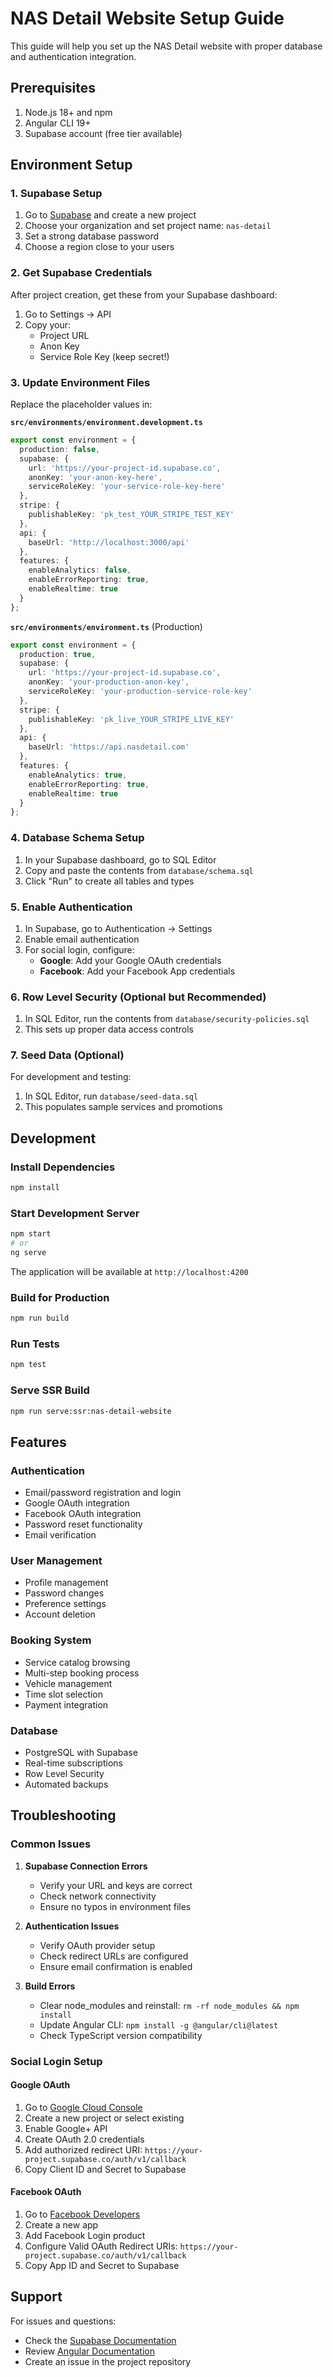 # NAS Detail Website Setup Guide

This guide will help you set up the NAS Detail website with proper database and authentication integration.

## Prerequisites

1. Node.js 18+ and npm
2. Angular CLI 19+
3. Supabase account (free tier available)

## Environment Setup

### 1. Supabase Setup

1. Go to [Supabase](https://supabase.com) and create a new project
2. Choose your organization and set project name: `nas-detail`
3. Set a strong database password
4. Choose a region close to your users

### 2. Get Supabase Credentials

After project creation, get these from your Supabase dashboard:

1. Go to Settings → API
2. Copy your:
   - Project URL
   - Anon Key
   - Service Role Key (keep secret!)

### 3. Update Environment Files

Replace the placeholder values in:

**`src/environments/environment.development.ts`**

```typescript
export const environment = {
  production: false,
  supabase: {
    url: 'https://your-project-id.supabase.co',
    anonKey: 'your-anon-key-here',
    serviceRoleKey: 'your-service-role-key-here'
  },
  stripe: {
    publishableKey: 'pk_test_YOUR_STRIPE_TEST_KEY'
  },
  api: {
    baseUrl: 'http://localhost:3000/api'
  },
  features: {
    enableAnalytics: false,
    enableErrorReporting: true,
    enableRealtime: true
  }
};
```

**`src/environments/environment.ts`** (Production)

```typescript
export const environment = {
  production: true,
  supabase: {
    url: 'https://your-project-id.supabase.co',
    anonKey: 'your-production-anon-key',
    serviceRoleKey: 'your-production-service-role-key'
  },
  stripe: {
    publishableKey: 'pk_live_YOUR_STRIPE_LIVE_KEY'
  },
  api: {
    baseUrl: 'https://api.nasdetail.com'
  },
  features: {
    enableAnalytics: true,
    enableErrorReporting: true,
    enableRealtime: true
  }
};
```

### 4. Database Schema Setup

1. In your Supabase dashboard, go to SQL Editor
2. Copy and paste the contents from `database/schema.sql`
3. Click "Run" to create all tables and types

### 5. Enable Authentication

1. In Supabase, go to Authentication → Settings
2. Enable email authentication
3. For social login, configure:
   - **Google**: Add your Google OAuth credentials
   - **Facebook**: Add your Facebook App credentials

### 6. Row Level Security (Optional but Recommended)

1. In SQL Editor, run the contents from `database/security-policies.sql`
2. This sets up proper data access controls

### 7. Seed Data (Optional)

For development and testing:

1. In SQL Editor, run `database/seed-data.sql`
2. This populates sample services and promotions

## Development

### Install Dependencies

```bash
npm install
```

### Start Development Server

```bash
npm start
# or
ng serve
```

The application will be available at `http://localhost:4200`

### Build for Production

```bash
npm run build
```

### Run Tests

```bash
npm test
```

### Serve SSR Build

```bash
npm run serve:ssr:nas-detail-website
```

## Features

### Authentication

- Email/password registration and login
- Google OAuth integration
- Facebook OAuth integration
- Password reset functionality
- Email verification

### User Management

- Profile management
- Password changes
- Preference settings
- Account deletion

### Booking System

- Service catalog browsing
- Multi-step booking process
- Vehicle management
- Time slot selection
- Payment integration

### Database

- PostgreSQL with Supabase
- Real-time subscriptions
- Row Level Security
- Automated backups

## Troubleshooting

### Common Issues

1. **Supabase Connection Errors**
   - Verify your URL and keys are correct
   - Check network connectivity
   - Ensure no typos in environment files

2. **Authentication Issues**
   - Verify OAuth provider setup
   - Check redirect URLs are configured
   - Ensure email confirmation is enabled

3. **Build Errors**
   - Clear node_modules and reinstall: `rm -rf node_modules && npm install`
   - Update Angular CLI: `npm install -g @angular/cli@latest`
   - Check TypeScript version compatibility

### Social Login Setup

#### Google OAuth

1. Go to [Google Cloud Console](https://console.cloud.google.com)
2. Create a new project or select existing
3. Enable Google+ API
4. Create OAuth 2.0 credentials
5. Add authorized redirect URI: `https://your-project.supabase.co/auth/v1/callback`
6. Copy Client ID and Secret to Supabase

#### Facebook OAuth

1. Go to [Facebook Developers](https://developers.facebook.com)
2. Create a new app
3. Add Facebook Login product
4. Configure Valid OAuth Redirect URIs: `https://your-project.supabase.co/auth/v1/callback`
5. Copy App ID and Secret to Supabase

## Support

For issues and questions:

- Check the [Supabase Documentation](https://supabase.com/docs)
- Review [Angular Documentation](https://angular.dev)
- Create an issue in the project repository

